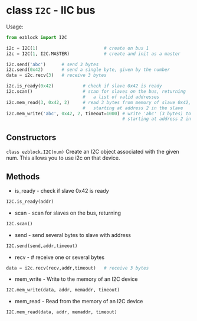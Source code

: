 # class `I2C` - IIC bus

Usage:
```python
from ezblock import I2C

i2c = I2C(1)                         # create on bus 1
i2c = I2C(1, I2C.MASTER)             # create and init as a master

i2c.send('abc')      # send 3 bytes
i2c.send(0x42)       # send a single byte, given by the number
data = i2c.recv(3)   # receive 3 bytes

i2c.is_ready(0x42)           # check if slave 0x42 is ready
i2c.scan()                   # scan for slaves on the bus, returning
                             #   a list of valid addresses
i2c.mem_read(3, 0x42, 2)     # read 3 bytes from memory of slave 0x42,
                             #   starting at address 2 in the slave
i2c.mem_write('abc', 0x42, 2, timeout=1000) # write 'abc' (3 bytes) to memory of slave 0x42
                                            # starting at address 2 in the slave, timeout after 1 second
```
## Constructors
```class ezblock.I2C(num)```
Create an I2C object associated with the given num. This allows you to use i2c on that device.

## Methods
- is_ready - check if slave 0x42 is ready
```python
I2C.is_ready(addr)
```
- scan - scan for slaves on the bus, returning
```python
I2C.scan()
```
- send - send several bytes to slave with address 
```python
I2C.send(send,addr,timeout)
```
- recv - # receive one or several bytes
```python
data = i2c.recv(recv,addr,timeout)   # receive 3 bytes
```
- mem_write - Write to the memory of an I2C device
```python
I2C.mem_write(data, addr, memaddr, timeout)
```
- mem_read - Read from the memory of an I2C device
```python
I2C.mem_read(data, addr, memaddr, timeout)
```